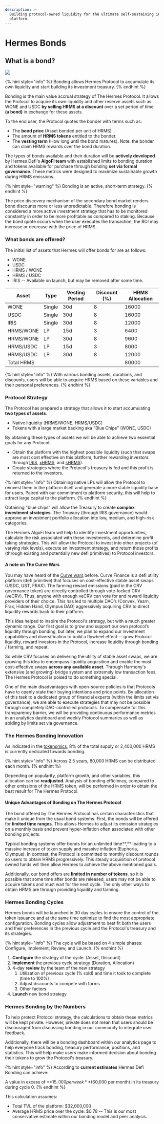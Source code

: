 ```yaml
---
description: >-
  Building protocol-owned liquidity for the ultimate self-sustaining investment
  platform.
---
```


# Hermes Bonds

## What is a bond?

![](../.gitbook/assets/Bonds.png)

{% hint style="info" %}
Bonding allows Hermes Protocol to accumulate its own liquidity and start building its investment treasury.
{% endhint %}

Bonding is the main value accrual strategy of The Hermes Protocol. It allows the Protocol to acquire its own liquidity and other reserve assets such as WONE and USDC **by selling HRMS at a discount** over a set period of time **(a bond)** in exchange for these assets.

To the end user, the Protocol quotes the bonder with terms such as:

* The **bond price** (Asset bonded per unit of HRMS)
* The amount of **HRMS tokens** entitled to the bonder.&#x20;
* The **vesting term** (How long until the bond matures). Note: the bonder can claim HRMS rewards over the bond duration.

The types of bonds available and their duration will be **actively developed** by Hermes Defi's **AlgoFi team** with established limits to bonding duration and tokens available for purchase through bonding **set via formal governance**. These metrics were designed to maximize sustainable growth during HRMS emissions.&#x20;

{% hint style="warning" %}
Bonding is an active, short-term strategy.
{% endhint %}

The price discovery mechanism of the secondary bond market renders bond discounts more or less unpredictable. Therefore bonding is considered a more active investment strategy that has to be monitored constantly in order to be more profitable as compared to staking. Because the bond quote occurs when the user executes the transaction, the ROI may increase or decrease with the price of HRMS.

### What bonds are offered?

The initial list of assets that Hermes will offer bonds for are as follows:

* WONE
* USDC
* HRMS / WONE
* HRMS / USDC
* IRIS -- Available on launch, but may be removed after some time.

<table><thead><tr><th>Asset</th><th>Type</th><th>Vesting Period</th><th>Discount (%)</th><th data-type="number">HRMS Allocation</th></tr></thead><tbody><tr><td>WONE</td><td>Single</td><td>30d</td><td>8</td><td>16000</td></tr><tr><td>USDC</td><td>Single</td><td>30d</td><td>8</td><td>16000</td></tr><tr><td>IRIS</td><td>Single</td><td>30d</td><td>8</td><td>12000</td></tr><tr><td>HRMS/WONE</td><td>LP</td><td>15d</td><td>3</td><td>6400</td></tr><tr><td>HRMS/WONE</td><td>LP</td><td>30d</td><td>8</td><td>9600</td></tr><tr><td>HRMS/USDC</td><td>LP</td><td>15d</td><td>3</td><td>8000</td></tr><tr><td>HRMS/USDC</td><td>LP</td><td>30d</td><td>8</td><td>12000</td></tr><tr><td>Total HRMS</td><td></td><td></td><td></td><td>80000</td></tr></tbody></table>

{% hint style="info" %}
With various bonding assets, durations, and discounts, users will be able to acquire HRMS based on these variables and their personal preferences.
{% endhint %}

### Protocol Strategy

The Protocol has prepared a strategy that allows it to start accumulating **two types of assets**.

* Native liquidity (HRMS/WONE, HRMS/USDC)
* Tokens with a large market backing aka "Blue Chips" (WONE, USDC)

By obtaining these types of assets we will be able to achieve two essential goals for any Protocol:&#x20;

* Obtain the platform with the highest possible liquidity (such that swaps are most cost effective on this platform, further rewarding investors through [IRIS](../tokenomics/feenomics.md#swap-fee), [xHRMS](xhrms.md), and [sHRMS](shrms.md)).
* Create strategies where the Protocol's treasury is fed and this profit is returned to the investors.

{% hint style="info" %}
Obtaining native LPs will allow the Protocol to reinvest them in the platform itself and generate a more stable liquidity base for users. Paired with our commitment to platform security, this will help to attract large capital to the platform.
{% endhint %}

Obtaining "blue chips" will allow the Treasury to create **complex investment strategies**. The Treasury (through IRIS governance) would approve an investment portfolio allocation into low, medium, and high-risk categories.

The Hermes AlgoFi team will help to identify investment opportunities, calculate the risk associated with these investments, and determine profit taking strategies. This will allow the Protocol to invest into other projects (of varying risk levels), execute an investment strategy, and return those profits (through existing and potentially new defi primitives) to Protocol investors.

#### A note on The Curve Wars

You may have heard of the [Curve wars](https://defieducation.substack.com/p/the-great-curve-wars?s=r) before. Curve Finance is a defi utility platform (defi primitive) that focuses on cost-effective stable asset swaps (USDC, UST, FRAX). The farming reward emissions (paid in the CRV governance token) are directly controlled through vote-locked CRV (veCRV). Thus, anyone with enough veCRV can vote for and reward liquidity providers of their choice. This has led to multiple DAO’s (Convex, Yearn, Frax, Hidden Hand, Olympus DAO) aggressively acquiring CRV to direct liquidity rewards back to their platform.

This idea helped to inspire the Protocol's strategy, but with a much greater dynamic range. Our first goal is to grow and support our own protocol’s liquidity through bonding, but later, we plan to expand our investment capabilities and diversification to build a flywheel effect -- grow Protocol liquidity, reward investors in the Protocol, increase liquidity through bonding / farming, and repeat.&#x20;

So while CRV focuses on delivering the utility of stable asset swaps, we are growing this idea to encompass liquidity acquisition and enable the most cost-effective swaps **across any available asset**. Through Harmony's extensive (and growing) bridge system and extremely low transaction fees, The Hermes Protocol is poised to do something special.&#x20;

One of the main disadvantages with open-source policies is that Protocols have to openly state their buying intentions and price points. By allocation of this task to a dedicated group of financial experts (within the limits set via governance), we are able to execute strategies that may not be possible through completely DAO-controlled protocols. To compensate for this transparency barrier, we will be providing continuous performance metrics in an analytics dashboard and weekly Protocol summaries as well as abiding by limits set via governance.

### The Hermes Bonding Innovation

As indicated in the [tokenomics](broken-reference), 8% of the total supply or 2,400,000 HRMS is currently dedicated towards bonding.

{% hint style="info" %}
Across 2.5 years, 80,000 HRMS can be distributed each month.
{% endhint %}

Depending on popularity, platform growth, and other variables, this allocation can be **readjusted**. Analysis of bonding efficiency, compared to other emissions of the HRMS token, will be performed in order to obtain the best result for The Hermes Protocol.

#### Unique Advantages of Bonding on The Hermes Protocol

The bond offered by The Hermes Protocol has certain characteristics that make it unique from the usual bond systems. First, the bonds will be offered for **limited time ranges**. This allows Hermes to adjust its emission strategies on a monthly basis and prevent hyper-inflation often associated with other bonding projects.

Typical bonding systems offer bonds for an unlimited time**,** leading to a massive increase of token supply and massive inflation (Euphoria, Olympus). In contrast, the Protocol is committed to monthly discount rounds so users to obtain HRMS progressively. This steady acquisition of protocol owned funds will then allow Hermes to achieve the above mentioned goals.

Additionally, our bond offers are **limited in number of tokens**, so it is possible that some time after bonds are released, users may not be able to acquire tokens and must wait for the next cycle. The only other ways to obtain HRMS are through providing liquidity and farming.

### Hermes Bonding Cycles

Hermes bonds will be launched in 30 day cycles to ensure the control of the token issuance and at the same time optimize to find the most appropriate configuration. Bonding cycles allow adjustment to best fit both the users and their preferences in the previous cycle and the Protocol's treasury and its strategies.&#x20;

{% hint style="info" %}
The cycle will be based on 4 simple phases: Configure, Implement, Review, and Launch.
{% endhint %}

1. **Configure** the strategy of the cycle. (Asset, Discount)
2. **Implement** the previous cycle strategy (Duration, Allocation)
3. 4-day **review** by the team of the new strategy
   1. Utilization of previous cycle (% sold) and time it took to complete (time to 100%)
   2. Adjust discounts to compete with farms
   3. Other factors
4. **Launch** new bond strategy

### Hermes Bonding by the Numbers

To help protect Protocol strategy, the calculations to obtain these metrics will be kept private. However, private does not mean that users should be discouraged from discussing bonding in our community to integrate user feedback.&#x20;

Additionally, there will be a bonding dashboard within our analytics page to help everyone track bonding, treasury performance, positions, and statistics. This will help make users make informed decision about bonding their tokens to grow the Protocol's treasury.

{% hint style="info" %}
According to **current estimates** Hermes Defi Bonding can achieve:

A value in excess of **$15,000 per week** ($60,000 per month) in its treasury during cycle 0.&#x20;
{% endhint %}

This calculation assumes:

* Total TVL of the platform: $32,000,000
* Average HRMS price over the cycle: $0.78 -- This is our most conservative estimate within our bonding model and peer analysis.
